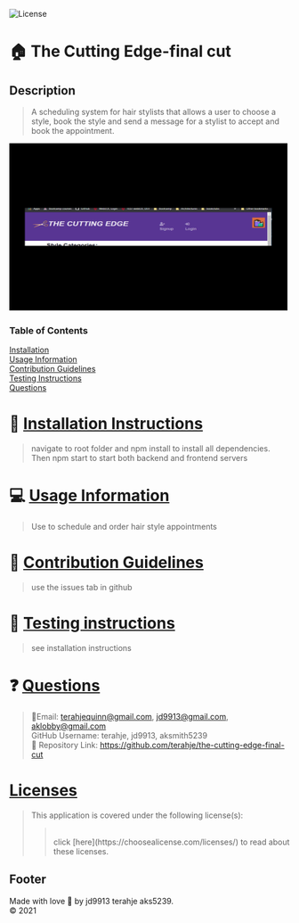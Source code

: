 ![License](https://img.shields.io/badge/License--blue.svg)

:house: The Cutting Edge-final cut <br>
==

Description
--
>A scheduling system for hair stylists that allows a user to choose a style, book the style and send a message for a stylist to accept and book the appointment. <br>
<img src="cuttingEdgeFinalCut.gif" height="300px" width="500px" />

### Table of Contents
[Installation](#install)<br>
[Usage Information](#usage)</a><br>
[Contribution Guidelines](#contribute)<br>
[Testing Instructions](#test)<br>
[Questions](#quest)<br>

:memo: [Installation Instructions](install)
========
>navigate to root folder and npm install to install all dependencies.  Then npm start to start both backend and frontend servers

:computer: [Usage Information](usage)
===
>Use to schedule and order hair style appointments

:incoming_envelope: [Contribution Guidelines](contribute)
==
>use the issues tab in github

:notebook: [Testing instructions](test)
==
>see installation instructions

:question: [Questions](quest)
==
>:email:Email: terahjequinn@gmail.com, jd9913@gmail.com, aklobby@gmail.com<br>
>GitHub Username: terahje, jd9913, aksmith5239<br>
>:link: Repository Link: https://github.com/terahje/the-cutting-edge-final-cut<br>

[Licenses](#license)
==
>This application is covered under the following license(s): <br>
>><br>
>>click [here](https://choosealicense.com/licenses/) to read about these licenses.

Footer
--

Made with love :gift_heart: by jd9913 terahje aks5239.<br>:copyright: 2021

        
